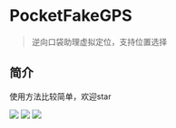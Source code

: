 # PocketFakeGPS

> 逆向口袋助理虚拟定位，支持位置选择

## 简介

使用方法比较简单，欢迎star


![](https://github.com/ZionChang/PocketFakeGPS/tree/master/imgs/1.JPG)
![](https://github.com/ZionChang/PocketFakeGPS/tree/master/imgs/2.PNG)
![](https://github.com/ZionChang/PocketFakeGPS/tree/master/imgs/3.PNG)


